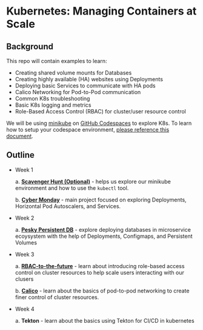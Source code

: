 # Kubernetes: Managing Containers at Scale

## Background

This repo will contain examples to learn:

- Creating shared volume mounts for Databases
- Creating highly available (HA) websites using Deployments
- Deploying basic Services to communicate with HA pods
- Calico Networking for Pod-to-Pod communication
- Common K8s troubleshooting
- Basic K8s logging and metrics
- Role-Based Access Control (RBAC) for cluster/user resource control

We will be using [minikube](https://minikube.sigs.k8s.io/docs/) on [GitHub Codespaces](https://github.com/features/codespaces) to explore K8s. To learn how to setup your codespace environment, [please reference this document](https://corise.com/course/kubernetes-managing-containers-at-scale/v2/module/codespace-setup).

## Outline

- Week 1

  a. **[Scavenger Hunt (Optional)](https://uplimit.com/course/kubernetes-managing-containers-at-scale/v2/enrollment/enrollment_clj4nmkr201xv12aw259t4xtw/module/scavenger-hunt)** - helps us explore our minikube environment and how to use the `kubectl` tool.

  b. **[Cyber Monday](https://uplimit.com/course/kubernetes-managing-containers-at-scale/v2/enrollment/enrollment_clj4nmkr201xv12aw259t4xtw/module/project-1-instructions)** - main project focused on exploring Deployments, Horizontal Pod Autoscalers, and Services.

- Week 2

  a. **[Pesky Persistent DB](https://uplimit.com/course/kubernetes-managing-containers-at-scale/v2/enrollment/enrollment_clj4nmkr201xv12aw259t4xtw/module/project-2-instructions)** - explore deploying databases in microservice ecoysystem with the help of Deployments, Configmaps, and Persistent Volumes

- Week 3

  a. **[RBAC-to-the-future](https://uplimit.com/course/kubernetes-managing-containers-at-scale/v2/module/project-3-instructions#corise_clm9w276p000j3b7lvx4bov7v)** - learn about introducing role-based access control on cluster resources to help scale users interacting with our clusers

  b.  **[Calico]()** - learn about the basics of pod-to-pod networking to create finer control of cluster resources.

- Week 4

  a. **Tekton** - learn about the basics using Tekton for CI/CD in kubernetes
